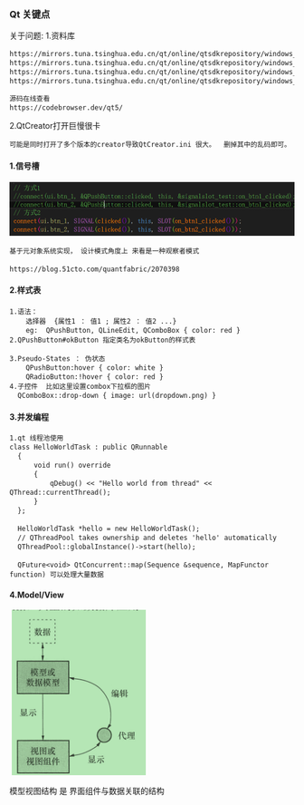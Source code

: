 ### Qt 关键点

关于问题:
1.资料库

```
https://mirrors.tuna.tsinghua.edu.cn/qt/online/qtsdkrepository/windows_x86/desktop/tools_mingw/
https://mirrors.tuna.tsinghua.edu.cn/qt/online/qtsdkrepository/windows_x86/desktop/qt5_5142/
https://mirrors.tuna.tsinghua.edu.cn/qt/online/qtsdkrepository/windows_x86/desktop/qt5_5142_src_doc_examples/
https://mirrors.tuna.tsinghua.edu.cn/qt/online/qtsdkrepository/windows_x86/desktop/qt5_5142_wasm/

```

```
源码在线查看
https://codebrowser.dev/qt5/
```

2.QtCreator打开巨慢很卡

```
可能是同时打开了多个版本的creator导致QtCreator.ini 很大。  删掉其中的乱码即可。
```







#### 1.信号槽

![image-20231128160538127](note.assets/image-20231128160538127.png)

```
基于元对象系统实现， 设计模式角度上 来看是一种观察者模式

https://blog.51cto.com/quantfabric/2070398
```

#### 2.样式表

```
1.语法：
	选择器  {属性1 ： 值1 ; 属性2 ： 值2 ...}
	eg:  QPushButton, QLineEdit, QComboBox { color: red }
2.QPushButton#okButton 指定类名为okButton的样式表

3.Pseudo-States ： 伪状态
	QPushButton:hover { color: white }
	QRadioButton:!hover { color: red }
4.子控件  比如这里设置combox下拉框的图片
  QComboBox::drop-down { image: url(dropdown.png) }
```

#### 3.并发编程

```
1.qt 线程池使用
class HelloWorldTask : public QRunnable
  {
      void run() override
      {
          qDebug() << "Hello world from thread" << QThread::currentThread();
      }
  };

  HelloWorldTask *hello = new HelloWorldTask();
  // QThreadPool takes ownership and deletes 'hello' automatically
  QThreadPool::globalInstance()->start(hello);
  
  QFuture<void> QtConcurrent::map(Sequence &sequence, MapFunctor function) 可以处理大量数据
```

#### 4.Model/View 

​	![image-20240310205220737](note.assets/image-20240310205220737.png)

模型视图结构 是 界面组件与数据关联的结构
